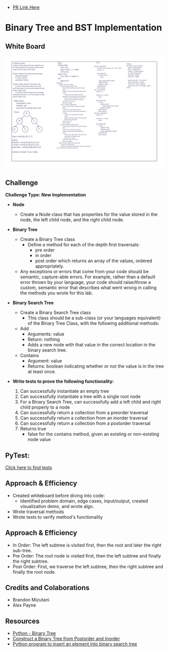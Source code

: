 - [PR Link Here]()

# Binary Tree and BST Implementation

## White Board
![](trees/../images/code_challenge_15.png)

## Challenge
**Challenge Type: New Implementation**
- **Node**
  * Create a Node class that has properties for the value stored in the node, the left child node, and the right child node.
- **Binary Tree**
  * Create a Binary Tree class
    * Define a method for each of the depth first traversals:
      * pre order
      * in order
      * post order which returns an array of the values, ordered appropriately.
  * Any exceptions or errors that come from your code should be semantic, capture-able errors. For example, rather than a default error thrown by your language, your code should raise/throw a custom, semantic error that describes what went wrong in calling the methods you wrote for this lab.
- **Binary Search Tree**
  * Create a Binary Search Tree class
    * This class should be a sub-class (or your languages equivalent) of the Binary Tree Class, with the following additional methods:
  * Add
    * Arguments: value
    * Return: nothing
    * Adds a new node with that value in the correct location in the binary search tree.
  * Contains
    * Argument: value
    * Returns: boolean indicating whether or not the value is in the tree at least once.

- **Write tests to prove the following functionality:**

  1. Can successfully instantiate an empty tree
  2. Can successfully instantiate a tree with a single root node
  3. For a Binary Search Tree, can successfully add a left child and right child properly to a node
  4. Can successfully return a collection from a preorder traversal
  5. Can successfully return a collection from an inorder traversal
  6. Can successfully return a collection from a postorder traversal
  7. Returns true
     * false for the contains method, given an existing or non-existing node value

## PyTest:
[Click here to find tests](tests/../../../tests/test_binary_tree.py)

## Approach & Efficiency
- Created whiteboard before diving into code:
  * Identified problem domain, edge cases, input/output, created visualization demo, and wrote algo.
- Wrote traversal methods
- Wrote tests to verify method's functionality

## Approach & Efficiency
- In Order: The left subtree is visited first, then the root and later the right sub-tree.
- Pre Order: The root node is visited first, then the left subtree and finally the right subtree.
- Post Order: First, we traverse the left subtree, then the right subtree and finally the root node.

## Credits and Colaborations
- Brandon Mizutani
- Alex Payne

## Resources
- [Python - Binary Tree](https://www.tutorialspoint.com/python_data_structure/python_binary_tree.htm)
- [Construct a Binary Tree from Postorder and Inorder](https://www.geeksforgeeks.org/construct-a-binary-tree-from-postorder-and-inorder/)
- [Python program to insert an element into binary search tree](https://cppsecrets.com/users/203121971151041199711011610410311710010510397109971081089764103109971051084699111109/Python-program-to-insert-an-element-into-binary-search-tree.php)
